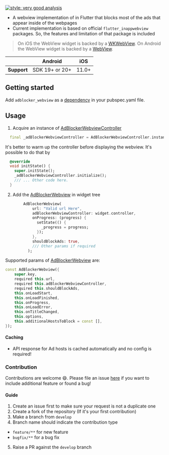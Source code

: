[![style: very good analysis](https://img.shields.io/badge/style-very_good_analysis-B22C89.svg)](https://pub.dev/packages/very_good_analysis)

- A webview implementation of in Flutter that blocks most of the ads that appear inside of the webpages
- Current implementation is based on official `flutter_inappwebview` packages. So, the features and limitation of that package
  is included

>On iOS the WebView widget is backed by a [WKWebView](https://developer.apple.com/documentation/webkit/wkwebview).
On Android the WebView widget is backed by a [WebView](https://developer.android.com/reference/android/webkit/WebView).

|             | Android        | iOS   |
|-------------|----------------|-------|
| **Support** | SDK 19+ or 20+ | 11.0+ |

## Getting started
Add `adblocker_webview` as a [dependency](https://pub.dev/packages/adblocker_webview/install) in your pubspec.yaml file.

## Usage
1. Acquire an instance of [AdBlockerWebviewController](https://pub.dev/documentation/adblocker_webview/latest/adblocker_webview/AdBlockerWebviewController-class.html)
```dart
  final _adBlockerWebviewController = AdBlockerWebviewController.instance;
```
It's better to warm up the controller before displaying the webview. It's possible to do that by
```dart
  @override
  void initState() {
    super.initState();
    _adBlockerWebviewController.initialize();
    /// ... Other code here.
  }
```

2. Add the [AdBlockerWebview](https://pub.dev/documentation/adblocker_webview/latest/adblocker_webview/AdBlockerWebview-class.html) in widget tree
```dart
        AdBlockerWebview(
            url: "Valid url Here",
            adBlockerWebviewController: widget.controller,
            onProgress: (progress) {
              setState(() {
                _progress = progress;
              });
            },
            shouldBlockAds: true,
            /// Other params if required
          );
```
  Supported params of [AdBlockerWebview](https://pub.dev/documentation/adblocker_webview/latest/adblocker_webview/AdBlockerWebview-class.html]) are:
  ```dart
  const AdBlockerWebview({
      super.key,
      required this.url,
      required this.adBlockerWebviewController,
      required this.shouldBlockAds,
      this.onLoadStart,
      this.onLoadFinished,
      this.onProgress,
      this.onLoadError,
      this.onTitleChanged,
      this.options,
      this.additionalHostsToBlock = const [],
  });
```
#### Caching
- API response for Ad hosts is cached automatically and no config is required!

### Contribution
Contributions are welcome 😄. Please file an issue [here](https://github.com/islamdidarmd/flutter_adblocker_webview/issues) if you want to include additional feature or found a bug!
#### Guide
1. Create an issue first to make sure your request is not a duplicate one
2. Create a fork of the repository (If it's your first contribution)
3. Make a branch from `develop`
4. Branch name should indicate the contribution type
  - `feature/**` for new feature
  - `bugfix/**` for a bug fix
5. Raise a PR against the `develop` branch